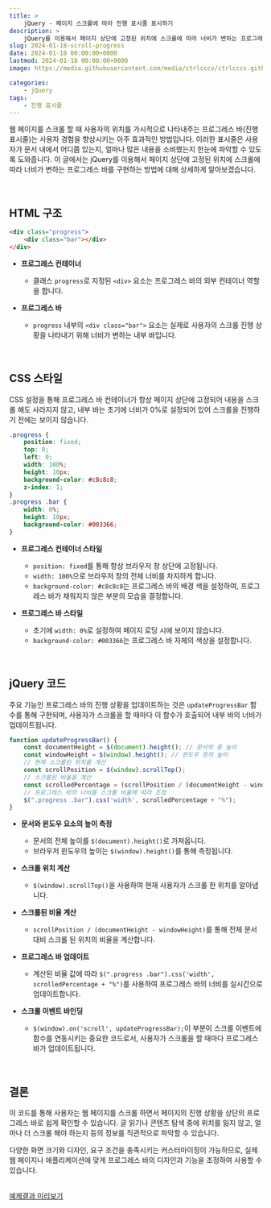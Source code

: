 ```yaml
---
title: >  
    jQuery - 페이지 스크롤에 따라 진행 표시줄 표시하기
description: >  
    jQuery를 이용해서 페이지 상단에 고정된 위치에 스크롤에 따라 너비가 변하는 프로그레스 바를 구현하는 방법에 대해 상세하게 알아보겠습니다.
slug: 2024-01-18-scroll-progress
date: 2024-01-18 00:00:00+0000
lastmod: 2024-01-18 00:00:00+0000
image: https://media.githubusercontent.com/media/ctrlcccv/ctrlcccv.github.io/master/assets/img/post/2024-01-18-scroll-progress.webp

categories:
    - jQuery
tags:
    - 진행 표시줄
---
```

웹 페이지를 스크롤 할 때 사용자의 위치를 가시적으로 나타내주는 프로그레스 바(진행 표시줄)는 사용자 경험을 향상시키는 아주 효과적인 방법입니다. 이러한 표시줄은 사용자가 문서 내에서 어디쯤 있는지, 얼마나 많은 내용을 소비했는지 한눈에 파악할 수 있도록 도와줍니다. 이 글에서는 jQuery를 이용해서 페이지 상단에 고정된 위치에 스크롤에 따라 너비가 변하는 프로그레스 바를 구현하는 방법에 대해 상세하게 알아보겠습니다.  

<script async src="https://pagead2.googlesyndication.com/pagead/js/adsbygoogle.js?client=ca-pub-8535540836842352" crossorigin="anonymous"></script>
<ins class="adsbygoogle"
     style="display:block; text-align:center;"
     data-ad-layout="in-article"
     data-ad-format="fluid"
     data-ad-client="ca-pub-8535540836842352"
     data-ad-slot="2974559225"></ins>
<script>
     (adsbygoogle = window.adsbygoogle || []).push({});
</script>

<br>

## HTML 구조
```html
<div class="progress">
    <div class="bar"></div>
</div>
```
* **프로그레스 컨테이너**
  * 클래스 `progress`로 지정된 `<div>` 요소는 프로그레스 바의 외부 컨테이너 역할을 합니다.

* **프로그레스 바**
  * `progress` 내부의 `<div class="bar">` 요소는 실제로 사용자의 스크롤 진행 상황을 나타내기 위해 너비가 변하는 내부 바입니다.   
<br>  

## CSS 스타일

CSS 설정을 통해 프로그레스 바 컨테이너가 항상 페이지 상단에 고정되어 내용을 스크롤 해도 사라지지 않고, 내부 바는 초기에 너비가 0%로 설정되어 있어 스크롤을 진행하기 전에는 보이지 않습니다. 

```css
.progress {
    position: fixed;
    top: 0;
    left: 0;
    width: 100%;
    height: 10px;
    background-color: #c8c8c8;
    z-index: 1;
}
.progress .bar {
    width: 0%;
    height: 10px;
    background-color: #003366;
}
```
* **프로그레스 컨테이너 스타일**
  * `position: fixed`를 통해 항상 브라우저 창 상단에 고정됩니다.
  * `width: 100%`으로 브라우저 창의 전체 너비를 차지하게 합니다.
  * `background-color: #c8c8c8`는 프로그레스 바의 배경 색을 설정하여, 프로그레스 바가 채워지지 않은 부분의 모습을 결정합니다.

* **프로그레스 바 스타일**
  * 초기에 `width: 0%`로 설정하여 페이지 로딩 시에 보이지 않습니다.
  * `background-color: #003366`는 프로그레스 바 자체의 색상을 설정합니다.    
<br>

## jQuery 코드

주요 기능인 프로그레스 바의 진행 상황을 업데이트하는 것은 `updateProgressBar` 함수를 통해 구현되며, 사용자가 스크롤을 할 때마다 이 함수가 호출되어 내부 바의 너비가 업데이트됩니다.

```js
function updateProgressBar() {
    const documentHeight = $(document).height(); // 문서의 총 높이
    const windowHeight = $(window).height(); // 윈도우 창의 높이
    // 현재 스크롤된 위치를 계산
    const scrollPosition = $(window).scrollTop();
    // 스크롤된 비율을 계산
    const scrolledPercentage = (scrollPosition / (documentHeight - windowHeight)) * 100;
    // 프로그레스 바의 너비를 스크롤 비율에 따라 조정
    $(".progress .bar").css('width', scrolledPercentage + "%");
}
```
<script async src="https://pagead2.googlesyndication.com/pagead/js/adsbygoogle.js?client=ca-pub-8535540836842352" crossorigin="anonymous"></script>
<ins class="adsbygoogle"
     style="display:block; text-align:center;"
     data-ad-layout="in-article"
     data-ad-format="fluid"
     data-ad-client="ca-pub-8535540836842352"
     data-ad-slot="2974559225"></ins>
<script>
     (adsbygoogle = window.adsbygoogle || []).push({});
</script>

* **문서와 윈도우 요소의 높이 측정**
  * 문서의 전체 높이를 `$(document).height()`로 가져옵니다.
  * 브라우저 윈도우의 높이는 `$(window).height()`를 통해 측정됩니다.

* **스크롤 위치 계산**
  * `$(window).scrollTop()`을 사용하여 현재 사용자가 스크롤 한 위치를 알아냅니다. 

* **스크롤된 비율 계산**
  * `scrollPosition / (documentHeight - windowHeight)`를 통해 전체 문서 대비 스크롤 된 위치의 비율을 계산합니다. 

* **프로그레스 바 업데이트**
  * 계산된 비율 값에 따라 `$(".progress .bar").css('width', scrolledPercentage + "%")`를 사용하여 프로그레스 바의 너비를 실시간으로 업데이트합니다.

* **스크롤 이벤트 바인딩**
  * `$(window).on('scroll', updateProgressBar);`이 부분이 스크롤 이벤트에 함수를 연동시키는 중요한 코드로서, 사용자가 스크롤을 할 때마다 프로그레스 바가 업데이트됩니다.    

<br>

## 결론
이 코드를 통해 사용자는 웹 페이지를 스크롤 하면서 페이지의 진행 상황을 상단의 프로그레스 바로 쉽게 확인할 수 있습니다. 글 읽기나 콘텐츠 탐색 중에 위치를 잃지 않고, 얼마나 더 스크롤 해야 하는지 등의 정보를 직관적으로 파악할 수 있습니다.   

다양한 화면 크기와 디자인, 요구 조건을 충족시키는 커스터마이징이 가능하므로, 실제 웹 페이지나 애플리케이션에 맞게 프로그레스 바의 디자인과 기능을 조정하여 사용할 수 있습니다.   
<br>

<div class="btn_wrap">
    <a href="https://ctrlcccv.github.io/ctrlcccv-demo/2024-01-18-scroll-progress/" target="_blank">예제결과 미리보기</a>
</div>
